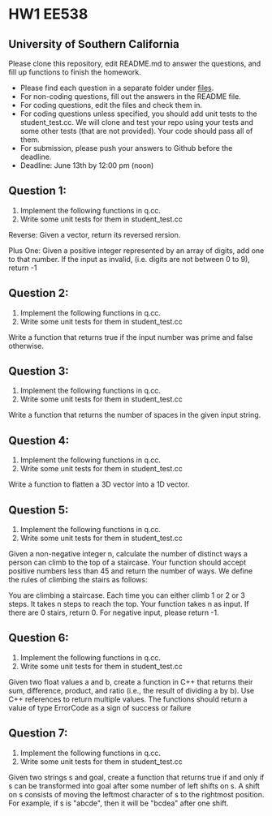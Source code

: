 
# HW1 EE538
## University of Southern California

Please clone this repository, edit README.md to answer the questions, and fill up functions to finish the homework.

- Please find each question in a separate folder under [files](/files).
- For non-coding questions, fill out the answers in the README file.
- For coding questions, edit the files and check them in.
- For coding questions unless specified, you should add unit tests to the student_test.cc.
  We will clone and test your repo using your tests and some other tests (that are not provided). Your code should pass all of them.
- For submission, please push your answers to Github before the deadline.
- Deadline: June 13th by 12:00 pm (noon)


## Question 1: 

 1. Implement the following functions in q.cc.
 2. Write some unit tests for them in student_test.cc

Reverse:
Given a vector, return its reversed rersion.

Plus One:
Given a positive integer represented by an array of digits, add one to that number. If the input as invalid, (i.e. digits are not between 0 to 9), return -1

## Question 2: 

 1. Implement the following functions in q.cc.
 2. Write some unit tests for them in student_test.cc

Write a function that returns true if the input number was prime and false otherwise.

## Question 3: 

 1. Implement the following functions in q.cc.
 2. Write some unit tests for them in student_test.cc

Write a function that returns the number of spaces in the given input string.

## Question 4: 

 1. Implement the following functions in q.cc.
 2. Write some unit tests for them in student_test.cc
    
Write a function to flatten a 3D vector into a 1D vector.

## Question 5: 

 1. Implement the following functions in q.cc.
 2. Write some unit tests for them in student_test.cc

Given a non-negative integer n, calculate the number of distinct ways a person can climb to the top of a staircase. Your function should accept positive numbers less than 45 and return the number of ways. We define the rules of climbing the stairs as follows:

You are climbing a staircase. Each time you can either climb 1 or 2 or 3 steps. It takes n steps to reach the top. Your function takes n as input.
If there are 0 stairs, return 0. For negative input, please return -1.

## Question 6: 
 1. Implement the following functions in q.cc.
 2. Write some unit tests for them in student_test.cc
    
Given two float values a and b, create a function in C++ that returns their sum, difference, product, and ratio (i.e., the result of dividing a by b). Use C++ references to return multiple values. The functions should return a value of type ErrorCode as a sign of success or failure

## Question 7: 
 1. Implement the following functions in q.cc.
 2. Write some unit tests for them in student_test.cc

Given two strings s and goal, create a function that returns true if and only if s can be transformed into goal after some number of left shifts on s. A shift on s consists of moving the leftmost character of s to the rightmost position. For example, if s is "abcde", then it will be "bcdea" after one shift.
